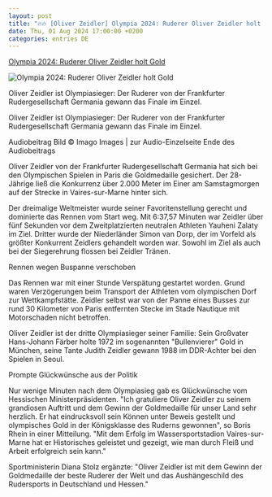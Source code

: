 ```yaml
---
layout: post
title: "🔥🔥 [Oliver Zeidler] Olympia 2024: Ruderer Oliver Zeidler holt Gold"
date: Thu, 01 Aug 2024 17:00:00 +0200
categories: entries DE
---
```

[Olympia 2024: Ruderer Oliver Zeidler holt Gold](https://www.hessenschau.de/sport/mehr-sport/olympia-2024-ruderer-oliver-zeidler-holt-gold-v1,zeidler-olympia-finale-100.html)

![Olympia 2024: Ruderer Oliver Zeidler holt Gold](https://www.hessenschau.de/sport/mehr-sport/zeidler-olympia-102~_t-1722678580021_v-16to9__retina.jpg)

Oliver Zeidler ist Olympiasieger: Der Ruderer von der Frankfurter Rudergesellschaft Germania gewann das Finale im Einzel.

Oliver Zeidler ist Olympiasieger: Der Ruderer von der Frankfurter Rudergesellschaft Germania gewann das Finale im Einzel.

Audiobeitrag Bild © Imago Images | zur Audio-Einzelseite Ende des Audiobeitrags

Oliver Zeidler von der Frankfurter Rudergesellschaft Germania hat sich bei den Olympischen Spielen in Paris die Goldmedaille gesichert. Der 28-Jährige ließ die Konkurrenz über 2.000 Meter im Einer am Samstagmorgen auf der Strecke in Vaires-sur-Marne hinter sich.

Der dreimalige Weltmeister wurde seiner Favoritenstellung gerecht und dominierte das Rennen vom Start weg. Mit 6:37,57 Minuten war Zeidler über fünf Sekunden vor dem Zweitplatzierten neutralen Athleten Yauheni Zalaty im Ziel. Dritter wurde der Niederländer Simon van Dorp, der im Vorfeld als größter Konkurrent Zeidlers gehandelt worden war. Sowohl im Ziel als auch bei der Siegerehrung flossen bei Zeidler Tränen.

Rennen wegen Buspanne verschoben

Das Rennen war mit einer Stunde Verspätung gestartet worden. Grund waren Verzögerungen beim Transport der Athleten vom olympischen Dorf zur Wettkampfstätte. Zeidler selbst war von der Panne eines Busses zur rund 30 Kilometer von Paris entfernten Stecke im Stade Nautique mit Motorschaden nicht betroffen.

Oliver Zeidler ist der dritte Olympiasieger seiner Familie: Sein Großvater Hans-Johann Färber holte 1972 im sogenannten "Bullenvierer" Gold in München, seine Tante Judith Zeidler gewann 1988 im DDR-Achter bei den Spielen in Seoul.

Prompte Glückwünsche aus der Politik

Nur wenige Minuten nach dem Olympiasieg gab es Glückwünsche vom Hessischen Ministerpräsidenten. "Ich gratuliere Oliver Zeidler zu seinem grandiosen Auftritt und dem Gewinn der Goldmedaille für unser Land sehr herzlich. Er hat eindrucksvoll sein Können unter Beweis gestellt und olympisches Gold in der Königsklasse des Ruderns gewonnen", so Boris Rhein in einer Mitteilung. "Mit dem Erfolg im Wassersportstadion Vaires-sur-Marne hat er Historisches geleistet und gezeigt, wie man durch Fleiß und Arbeit erfolgreich sein kann."

Sportministerin Diana Stolz ergänzte: "Oliver Zeidler ist mit dem Gewinn der Goldmedaille der beste Ruderer der Welt und das Aushängeschild des Rudersports in Deutschland und Hessen."

